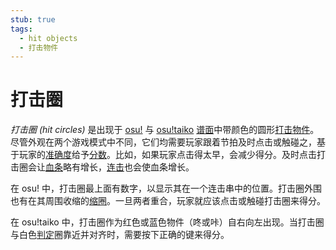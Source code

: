 ```yaml
---
stub: true
tags:
  - hit objects
  - 打击物件
---
```


# 打击圈

*打击圈 (hit circles)* 是出现于 [osu!](/wiki/Game_mode/osu!) 与 [osu!taiko](/wiki/Game_mode/osu!taiko) [谱面](/wiki/Beatmap)中带颜色的圆形[打击物件](/wiki/Hit_object)。尽管外观在两个游戏模式中不同，它们均需要玩家跟着节拍及时点击或触碰之，基于玩家的[准确度](/wiki/Gameplay/Accuracy)给予[分数](/wiki/Gameplay/Score)。比如，如果玩家点击得太早，会减少得分。及时点击打击圈会让[血条](/wiki/Client/Interface/Health_bar)略有增长，[连击](/wiki/Beatmapping/Combo)也会使血条增长。

在 osu! 中，打击圈最上面有数字，以显示其在一个连击串中的位置。打击圈外围也有在其周围收缩的[缩圈](/wiki/Hit_object/Approach_circle)。一旦两者重合，玩家就应该点击或触碰打击圈来得分。

在 osu!taiko 中，打击圈作为红色或蓝色物件（咚或咔）自右向左出现。当打击圈与白色[判定](/wiki/Gameplay/Judgement)圈靠近并对齐时，需要按下正确的键来得分。
